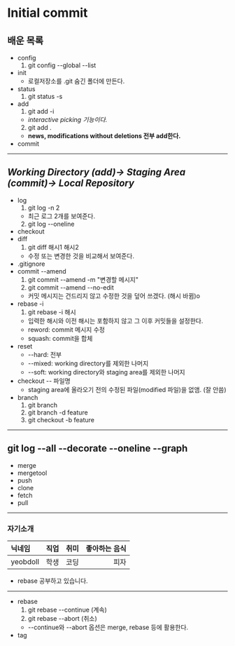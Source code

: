 # Initial commit  

## 배운 목록
- config
  1. git config --global --list
- init
  - 로컬저장소를 .git 숨긴 폴더에 만든다.
- status
  1. git status -s
- add
  1. git add -i
  - *interactive picking 기능이다.*
  2. git add .
  - **news, modifications without deletions 전부 add한다.**
- commit  
--------------------------------------------------------------------
***Working Directory (add)→ Staging Area (commit)→ Local Repository***
--------------------------------------------------------------------  
- log
  1. git log -n 2 
  - 최근 로그 2개를 보여준다.
  2. git log --oneline
- checkout
- diff 
  1. git diff 해시1 해시2
  - 수정 또는 변경한 것을 비교해서 보여준다.
- .gitignore
- commit --amend
  1. git commit --amend -m "변경할 메시지"
  2. git commit --amend --no-edit
  - 커밋 메시지는 건드리지 않고 수정한 것을 덮어 쓰겠다. (해시 바뀜)o
- rebase -i
  1. git rebase -i 해시
  - 입력한 해시와 이전 해시는 포함하지 않고 그 이후 커밋들을 설정한다.
  - reword: commit 메시지 수정
  - squash: commit을 합체
- reset
  - --hard: 전부
  - --mixed: working directory를 제외한 나머지
  - --soft: working directory와 staging area를 제외한 나머지
- checkout -- 파일명
  - staging area에 올라오기 전의 수정된 파일(modified 파일)을 없앰. (잘 안씀)
- branch 
  1. git branch
  2. git branch -d feature
  3. git checkout -b feature  
-------------------------------------------------
**git log --all --decorate --oneline --graph**
-------------------------------------------------  
- merge
- mergetool
- push
- clone
- fetch
- pull
-------------------------------------
### 자기소개
|닉네임|직업|취미|좋아하는 음식|
|:---|:---|---:|---:|
|yeobdoll|학생|코딩|피자|

- rebase 공부하고 있습니다.
-------------------------------------
- rebase
  1. git rebase --continue (계속)
  2. git rebase --abort (취소)
  - --continue와 --abort 옵션은  merge, rebase 등에 활용한다.
- tag
